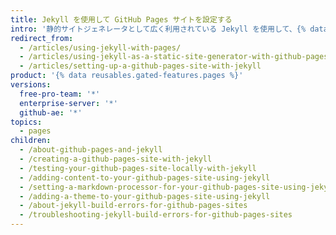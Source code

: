 ```yaml
---
title: Jekyll を使用して GitHub Pages サイトを設定する
intro: '静的サイトジェネレータとして広く利用されている Jekyll を使用して、{% data variables.product.prodname_pages %} サイトをさらにカスタマイズすることができます。'
redirect_from:
  - /articles/using-jekyll-with-pages/
  - /articles/using-jekyll-as-a-static-site-generator-with-github-pages
  - /articles/setting-up-a-github-pages-site-with-jekyll
product: '{% data reusables.gated-features.pages %}'
versions:
  free-pro-team: '*'
  enterprise-server: '*'
  github-ae: '*'
topics:
  - pages
children:
  - /about-github-pages-and-jekyll
  - /creating-a-github-pages-site-with-jekyll
  - /testing-your-github-pages-site-locally-with-jekyll
  - /adding-content-to-your-github-pages-site-using-jekyll
  - /setting-a-markdown-processor-for-your-github-pages-site-using-jekyll
  - /adding-a-theme-to-your-github-pages-site-using-jekyll
  - /about-jekyll-build-errors-for-github-pages-sites
  - /troubleshooting-jekyll-build-errors-for-github-pages-sites
---
```


